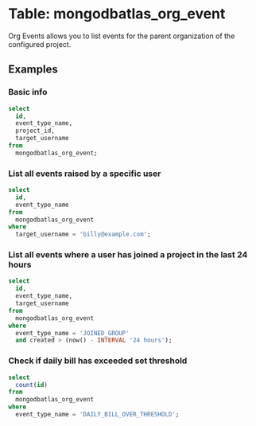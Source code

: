 # Table: mongodbatlas_org_event

Org Events allows you to list events for the parent organization of the configured project.

## Examples

### Basic info

```sql
select
  id,
  event_type_name,
  project_id,
  target_username
from
  mongodbatlas_org_event;
```

### List all events raised by a specific user

```sql
select
  id,
  event_type_name
from
  mongodbatlas_org_event
where
  target_username = 'billy@example.com';
```

### List all events where a user has joined a project in the last 24 hours

```sql
select
  id,
  event_type_name,
  target_username
from
  mongodbatlas_org_event
where
  event_type_name = 'JOINED_GROUP'
  and created > (now() - INTERVAL '24 hours');
```

### Check if daily bill has exceeded set threshold

```sql
select
  count(id)
from
  mongodbatlas_org_event
where
  event_type_name = 'DAILY_BILL_OVER_THRESHOLD';
```

